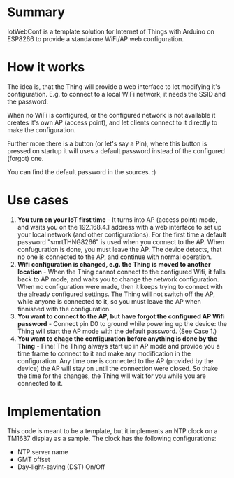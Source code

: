 # Summary
IotWebConf is a template solution for Internet of Things with Arduino on ESP8266 to provide a standalone WiFi/AP web configuration.

# How it works
The idea is, that the Thing will provide a web interface to let modifying it's configuration. E.g. to connect to a local WiFi network, it needs the SSID and the password.

When no WiFi is configured, or the configured network is not available it creates it's own AP (access point), and let clients connect to it directly to make the configuration.

Further more there is a button (or let's say a Pin), where this button is pressed on startup it will uses a default password instead of the configured (forgot) one.

You can find the default password in the sources. :)

# Use cases
  1. **You turn on your IoT first time** - It turns into AP (access point) mode, and waits you on the 192.168.4.1 address with a web interface to set up your local network (and other configurations). For the first time a default password "smrtTHNG8266" is used when you connect to the AP. When confuguration is done, you must leave the AP. The device detects, that no one is connected to the AP, and continue with normal operation.
  1. **Wifi configuration is changed, e.g. the Thing is moved to another location** - When the Thing cannot connect to the configured Wifi, it falls back to AP mode, and waits you to change the network configuration. When no configuration were made, then it keeps trying to connect with the already configured settings. The Thing will not switch off the AP, while anyone is connected to it, so you must leave the AP when finnished with the configuration.
  1. **You want to connect to the AP, but have forgot the configured AP Wifi password** - Connect pin D0 to ground while powering up the device: the Thing will start the AP mode with the default password. (See Case 1.)
  1. **You want to chage the configuration before anything is done by the Thing** - Fine! The Thing always start up in AP mode and provide you a time frame to connect to it and make any modification in the configuration. Any time one is connected to the AP (provided by the device) the AP will stay on until the connection were closed. So thake the time for the changes, the Thing will wait for you while you are connected to it.

# Implementation
This code is meant to be a template, but it implements an NTP clock on a TM1637 display as a sample. The clock has the following configurations:
  * NTP server name
  * GMT offset
  * Day-light-saving (DST) On/Off
